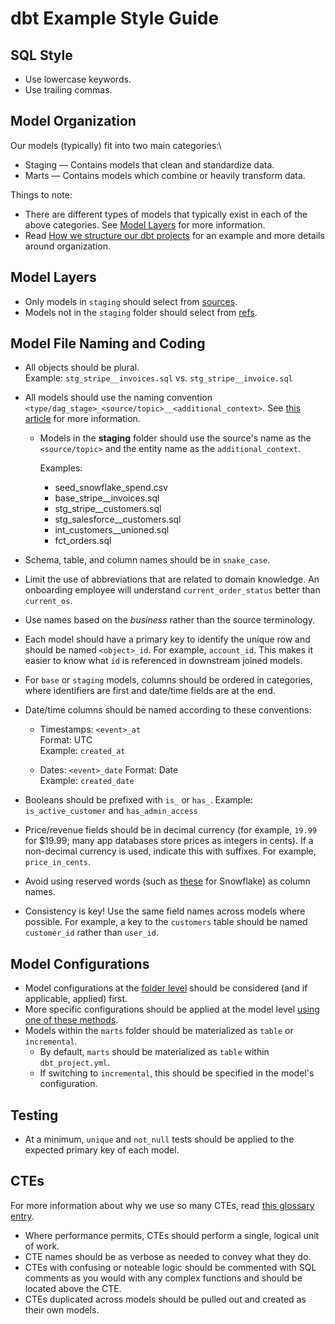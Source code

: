 # dbt Example Style Guide

## SQL Style

- Use lowercase keywords.
- Use trailing commas.

## Model Organization

Our models (typically) fit into two main categories:\

- Staging &mdash; Contains models that clean and standardize data.        
- Marts &mdash; Contains models which combine or heavily transform data. 

Things to note:

- There are different types of models that typically exist in each of the above categories. See [Model Layers](#model-layers) for more information.
- Read [How we structure our dbt projects](/best-practices/how-we-structure/1-guide-overview) for an example and more details around organization.

## Model Layers

- Only models in `staging` should select from [sources](https://docs.getdbt.com/docs/building-a-dbt-project/using-sources).
- Models not in the `staging` folder should select from [refs](https://docs.getdbt.com/reference/dbt-jinja-functions/ref).

## Model File Naming and Coding

- All objects should be plural.  
  Example: `stg_stripe__invoices.sql` vs. `stg_stripe__invoice.sql`

- All models should use the naming convention `<type/dag_stage>_<source/topic>__<additional_context>`. See [this article](https://docs.getdbt.com/blog/stakeholder-friendly-model-names) for more information.

  - Models in the **staging** folder should use the source's name as the `<source/topic>` and the entity name as the `additional_context`.

    Examples:

    - seed_snowflake_spend.csv
    - base_stripe\_\_invoices.sql
    - stg_stripe\_\_customers.sql
    - stg_salesforce\_\_customers.sql
    - int_customers\_\_unioned.sql
    - fct_orders.sql

- Schema, table, and column names should be in `snake_case`.

- Limit the use of abbreviations that are related to domain knowledge. An onboarding employee will understand `current_order_status` better than `current_os`.

- Use names based on the _business_ rather than the source terminology.

- Each model should have a primary key to identify the unique row and should be named `<object>_id`. For example, `account_id`. This makes it easier to know what `id` is referenced in downstream joined models.

- For `base` or `staging` models, columns should be ordered in categories, where identifiers are first and date/time fields are at the end.
- Date/time columns should be named according to these conventions:

  - Timestamps: `<event>_at`  
    Format: UTC  
    Example: `created_at`

  - Dates: `<event>_date`
    Format: Date  
    Example: `created_date`

- Booleans should be prefixed with `is_` or `has_`.
  Example: `is_active_customer` and `has_admin_access`

- Price/revenue fields should be in decimal currency (for example, `19.99` for $19.99; many app databases store prices as integers in cents). If a non-decimal currency is used, indicate this with suffixes. For example, `price_in_cents`.

- Avoid using reserved words (such as [these](https://docs.snowflake.com/en/sql-reference/reserved-keywords.html) for Snowflake) as column names.

- Consistency is key! Use the same field names across models where possible. For example, a key to the `customers` table should be named `customer_id` rather than `user_id`.

## Model Configurations

- Model configurations at the [folder level](https://docs.getdbt.com/reference/model-configs#configuring-directories-of-models-in-dbt_projectyml) should be considered (and if applicable, applied) first.
- More specific configurations should be applied at the model level [using one of these methods](https://docs.getdbt.com/reference/model-configs#apply-configurations-to-one-model-only).
- Models within the `marts` folder should be materialized as `table` or `incremental`.
  - By default, `marts` should be materialized as `table` within `dbt_project.yml`.
  - If switching to `incremental`, this should be specified in the model's configuration.

## Testing

- At a minimum, `unique` and `not_null` tests should be applied to the expected primary key of each model.

## CTEs

For more information about why we use so many CTEs, read [this glossary entry](https://docs.getdbt.com/terms/cte).

- Where performance permits, CTEs should perform a single, logical unit of work.
- CTE names should be as verbose as needed to convey what they do.
- CTEs with confusing or noteable logic should be commented with SQL comments as you would with any complex functions and should be located above the CTE.
- CTEs duplicated across models should be pulled out and created as their own models.